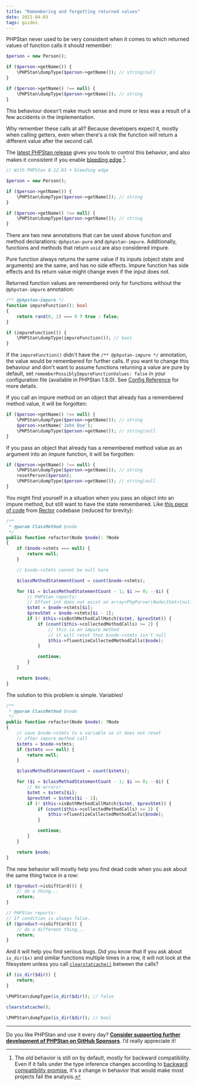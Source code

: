 ```yaml
---
title: "Remembering and forgetting returned values"
date: 2021-04-03
tags: guides
---
```


PHPStan never used to be very consistent when it comes to which returned values of function calls it should remember:

```php
$person = new Person();

if ($person->getName()) {
    \PHPStan\dumpType($person->getName()); // string|null
}

if ($person->getName() !== null) {
    \PHPStan\dumpType($person->getName()); // string
}
```

This behaviour doesn't make much sense and more or less was a result of a few accidents in the implementation.

Why remember these calls at all? Because developers expect it, mostly when calling getters, even when there's a risk the function will return a different value after the second call.

The [latest PHPStan release](https://github.com/phpstan/phpstan/releases/tag/0.12.83) gives you tools to control this behavior, and also makes it consistent if you enable [bleeding edge](/blog/what-is-bleeding-edge) [^bleeding-edge]:

[^bleeding-edge]: The old behavior is still on by default, mostly for backward compatibility. Even if it falls under the type inference changes according to [backward compatibility promise](/user-guide/backward-compatibility-promise), it's a change in behavior that would make most projects fail the analysis.

```php
// With PHPStan 0.12.83 + bleeding edge

$person = new Person();

if ($person->getName()) {
    \PHPStan\dumpType($person->getName()); // string
}

if ($person->getName() !== null) {
    \PHPStan\dumpType($person->getName()); // string
}
```

There are two new annotations that can be used above function and method declarations: `@phpstan-pure` and `@phpstan-impure`. Additionally, functions and methods that return `void` are also considered impure.

Pure function always returns the same value if its inputs (object state and arguments) are the same, and has no side effects. Impure function has side effects and its return value might change even if the input does not.

Returned function values are remembered only for functions without the `@phpstan-impure` annotation:

```php
/** @phpstan-impure */
function impureFunction(): bool
{
    return rand(0, 1) === 0 ? true : false;
}

if (impureFunction()) {
    \PHPStan\dumpType(impureFunction()); // bool
}
```

If the `impureFunction()` didn't have the `/** @phpstan-impure */` annotation, the value would be remembered for further calls. If you want to change this behaviour and don't want to assume functions returning a value are pure by default, set `rememberPossiblyImpureFunctionValues: false` in your configuration file (available in PHPStan 1.8.0). See [Config Reference](/config-reference#rememberpossiblyimpurefunctionvalues) for more details.

If you call an impure method on an object that already has a remembered method value, it will be forgotten:

```php
if ($person->getName() !== null) {
    \PHPStan\dumpType($person->getName()); // string
    $person->setName('John Doe');
    \PHPStan\dumpType($person->getName()); // string|null
}
```

If you pass an object that already has a remembered method value as an argument into an impure function, it will be forgotten:

```php
if ($person->getName() !== null) {
    \PHPStan\dumpType($person->getName()); // string
    resetPerson($person);
    \PHPStan\dumpType($person->getName()); // string|null
}
```

You might find yourself in a situation when you pass an object into an impure method, but still want to have the state remembered. Like [this piece of code](https://github.com/rectorphp/rector/blob/d2e4c0a5b2c7876784cccf462899988454cda8b2/rules/Defluent/Rector/ClassMethod/NormalToFluentRector.php#L71-L116) from [Rector](https://github.com/rectorphp/rector) codebase (reduced for brevity):

```php
/**
 * @param ClassMethod $node
 */
public function refactor(Node $node): ?Node
{
    if ($node->stmts === null) {
        return null;
    }

    // $node->stmts cannot be null here

    $classMethodStatementCount = count($node->stmts);

    for ($i = $classMethodStatementCount - 1; $i >= 0; --$i) {
        // PHPStan reports:
        // Offset int does not exist on array<PhpParser\Node\Stmt>|null.
        $stmt = $node->stmts[$i];
        $prevStmt = $node->stmts[$i - 1];
        if (! $this->isBothMethodCallMatch($stmt, $prevStmt)) {
            if (count($this->collectedMethodCalls) >= 2) {
                // this is an impure method
                // it will reset that $node->stmts isn't null
                $this->fluentizeCollectedMethodCalls($node);
            }

            continue;
        }
    }

    return $node;
}
```

The solution to this problem is simple. Variables!

```php
/**
 * @param ClassMethod $node
 */
public function refactor(Node $node): ?Node
{
    // save $node->stmts to a variable so it does not reset
    // after impure method call
    $stmts = $node->stmts;
    if ($stmts === null) {
        return null;
    }

    $classMethodStatementCount = count($stmts);

    for ($i = $classMethodStatementCount - 1; $i >= 0; --$i) {
        // No errors!
        $stmt = $stmts[$i];
        $prevStmt = $stmts[$i - 1];
        if (! $this->isBothMethodCallMatch($stmt, $prevStmt)) {
            if (count($this->collectedMethodCalls) >= 2) {
                $this->fluentizeCollectedMethodCalls($node);
            }

            continue;
        }
    }

    return $node;
}
```

The new behavior will mostly help you find dead code when you ask about the same thing twice in a row:

```php
if ($product->isGiftCard()) {
    // do a thing...
    return;
}

// PHPStan reports:
// If condition is always false.
if ($product->isGiftCard()) {
    // do a different thing...
    return;
}
```

And it will help you find serious bugs. Did you know that if you ask about `is_dir($x)` and similar functions multiple times in a row, it will not look at the filesystem unless you call [`clearstatcache()`](https://www.php.net/manual/en/function.clearstatcache.php) between the calls?

```php
if (is_dir($dir)) {
    return;
}

\PHPStan\dumpType(is_dir($dir)); // false

clearstatcache();

\PHPStan\dumpType(is_dir($dir)); // bool

```

---

Do you like PHPStan and use it every day? [**Consider supporting further development of PHPStan on GitHub Sponsors**](https://github.com/sponsors/ondrejmirtes/). I’d really appreciate it!

